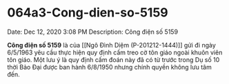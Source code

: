 # 064a3-Cong-dien-so-5159

Date: Dec 12, 2020 3:08 PM
Description: Công điện số 5159

**Công điện số 5159** là của [[Ngô Đình Diệm (P-201212-1444)]] gửi đi ngày 6/5/1963 yêu cầu thực hiện quy định cấm treo cờ tôn giáo ngoài khuôn viên tôn giáo. Một lưu ý là quy định cấm đoán này đã có từ trước trong Dụ số 10 thời Bảo Đại được ban hành 6/8/1950 nhưng chính quyền không lưu tâm đến.